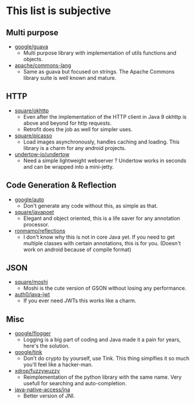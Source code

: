 # This list is subjective

## Multi purpose

* [google/guava](https://github.com/google/guava)
  * Multi purpose library with implementation of utils functions and objects.
* [apache/commons-lang](https://github.com/apache/commons-lang)
  * Same as guava but focused on strings. The Apache Commons library suite is well known and mature.

## HTTP

* [square/okhttp](https://github.com/square/okhttp)
  * Even after the implementation of the HTTP client in Java 9 okhttp is above and beyond for http requests.
  * Retrofit does the job as well for simpler uses. 
* [square/picasso](https://github.com/square/picasso)
  * Load images asynchronously, handles caching and loading. This library is a charm for any android projects.
* [undertow-io/undertow](https://github.com/undertow-io/undertow)
  * Need a simple lightweight webserver ? Undertow works in seconds and can be wrapped into a mini-jetty.

## Code Generation & Reflection

* [google/auto](https://github.com/google/auto)
  * Don't generate any code without this, as simple as that.
* [square/javapoet](https://github.com/square/javapoet)
  * Elegant and object oriented, this is a life saver for any annotation processor.
* [ronmamo/reflections](https://github.com/ronmamo/reflections)
  * I don't know why this is not in core Java yet. If you need to get multiple classes with certain annotations, this is for you. (Doesn't work on android because of compile format)

## JSON
* [square/moshi](https://github.com/square/moshi)
  * Moshi is the cute version of GSON without losing any performance.
* [auth0/java-jwt](https://github.com/auth0/java-jwt)
  * If you ever need JWTs this works like a charm.
  
## Misc
* [google/flogger](https://github.com/google/flogger)
  * Logging is a big part of coding and Java made it a pain for years, here's the solution.
* [google/tink](https://github.com/google/tink)
  * Don't do crypto by yourself, use Tink. This thing simplfies it so much you'll feel like a hacker-man.
* [xdrop/fuzzywuzzy](https://github.com/xdrop/fuzzywuzzy)
  * Reimplementation of the python library with the same name. Very usefull for searching and auto-completion.
* [java-native-access/jna](https://github.com/java-native-access/jna)
  * Better version of JNI.
